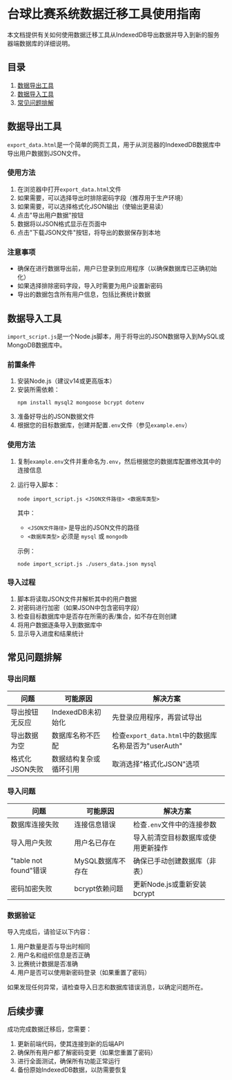 # 台球比赛系统数据迁移工具使用指南

本文档提供有关如何使用数据迁移工具从IndexedDB导出数据并导入到新的服务器端数据库的详细说明。

## 目录

1. [数据导出工具](#数据导出工具)
2. [数据导入工具](#数据导入工具)
3. [常见问题排解](#常见问题排解)

## 数据导出工具

`export_data.html`是一个简单的网页工具，用于从浏览器的IndexedDB数据库中导出用户数据到JSON文件。

### 使用方法

1. 在浏览器中打开`export_data.html`文件
2. 如果需要，可以选择导出时排除密码字段（推荐用于生产环境）
3. 如果需要，可以选择格式化JSON输出（使输出更易读）
4. 点击"导出用户数据"按钮
5. 数据将以JSON格式显示在页面中
6. 点击"下载JSON文件"按钮，将导出的数据保存到本地

### 注意事项

- 确保在进行数据导出前，用户已登录到应用程序（以确保数据库已正确初始化）
- 如果选择排除密码字段，导入时需要为用户设置新密码
- 导出的数据包含所有用户信息，包括比赛统计数据

## 数据导入工具

`import_script.js`是一个Node.js脚本，用于将导出的JSON数据导入到MySQL或MongoDB数据库中。

### 前置条件

1. 安装Node.js（建议v14或更高版本）
2. 安装所需依赖：
   ```
   npm install mysql2 mongoose bcrypt dotenv
   ```
3. 准备好导出的JSON数据文件
4. 根据您的目标数据库，创建并配置`.env`文件（参见`example.env`）

### 使用方法

1. 复制`example.env`文件并重命名为`.env`，然后根据您的数据库配置修改其中的连接信息
2. 运行导入脚本：
   ```
   node import_script.js <JSON文件路径> <数据库类型>
   ```
   
   其中：
   - `<JSON文件路径>` 是导出的JSON文件的路径
   - `<数据库类型>` 必须是 `mysql` 或 `mongodb`

   示例：
   ```
   node import_script.js ./users_data.json mysql
   ```

### 导入过程

1. 脚本将读取JSON文件并解析其中的用户数据
2. 对密码进行加密（如果JSON中包含密码字段）
3. 检查目标数据库中是否存在所需的表/集合，如不存在则创建
4. 将用户数据逐条导入到数据库中
5. 显示导入进度和结果统计

## 常见问题排解

### 导出问题

| 问题 | 可能原因 | 解决方案 |
|------|--------|---------|
| 导出按钮无反应 | IndexedDB未初始化 | 先登录应用程序，再尝试导出 |
| 导出数据为空 | 数据库名称不匹配 | 检查`export_data.html`中的数据库名称是否为"userAuth" |
| 格式化JSON失败 | 数据结构复杂或循环引用 | 取消选择"格式化JSON"选项 |

### 导入问题

| 问题 | 可能原因 | 解决方案 |
|------|--------|---------|
| 数据库连接失败 | 连接信息错误 | 检查`.env`文件中的连接参数 |
| 导入用户失败 | 用户名已存在 | 导入前清空目标数据库或使用更新操作 |
| "table not found"错误 | MySQL数据库不存在 | 确保已手动创建数据库（非表） |
| 密码加密失败 | bcrypt依赖问题 | 更新Node.js或重新安装bcrypt |

### 数据验证

导入完成后，请验证以下内容：

1. 用户数量是否与导出时相同
2. 用户名和组织信息是否正确
3. 比赛统计数据是否准确
4. 用户是否可以使用新密码登录（如果重置了密码）

如果发现任何异常，请检查导入日志和数据库错误消息，以确定问题所在。

## 后续步骤

成功完成数据迁移后，您需要：

1. 更新前端代码，使其连接到新的后端API
2. 确保所有用户都了解密码变更（如果您重置了密码）
3. 进行全面测试，确保所有功能正常运行
4. 备份原始IndexedDB数据，以防需要恢复 